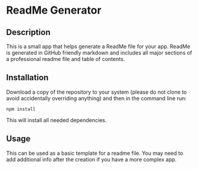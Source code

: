 # ReadMe Generator

## Description

This is a small app that helps generate a ReadMe file for your app. ReadMe is generated in GitHub friendly markdown and includes all major sections of a professional readme file and table of contents.

## Installation

Download a copy of the repository to your system (please do not clone to avoid accidentally overriding anything) and then in the command line run:

    npm install

This will install all needed dependencies.

## Usage

This can be used as a basic template for a readme file. You may need to add additional info after the creation if you have a more complex app.

